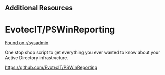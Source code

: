 ## Additional Resources

# EvotecIT/PSWinReporting
[Found on r/sysadmin](https://old.reddit.com/r/sysadmin/comments/bicwjq/the_only_powershell_command_you_will_ever_need_to/)

One stop shop script to get everything you ever wanted to know about your Active Directory infrastructure.

https://github.com/EvotecIT/PSWinReporting
